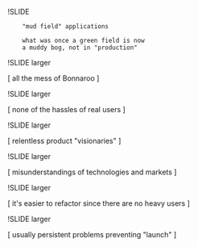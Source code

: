 
!SLIDE

        "mud field" applications

        what was once a green field is now
        a muddy bog, not in "production"

!SLIDE  larger

[ all the mess of Bonnaroo ]

!SLIDE  larger

[ none of the hassles of real users ]

!SLIDE  larger

[ relentless product "visionaries" ]

!SLIDE  larger

[ misunderstandings of technologies and markets ]

!SLIDE larger

[ it's easier to refactor since there are no heavy users ]

!SLIDE larger

[ usually persistent problems preventing "launch" ]
